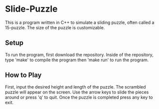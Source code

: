 # Slide-Puzzle
This is a program written in C++ to simulate a sliding puzzle, often called a 15-puzzle. The size of the puzzle is customizable.
## Setup
To run the program, first download the repository. Inside of the repository, type 'make' to compile the program then 'make run' to run the program.
## How to Play
First, input the desired height and length of the puzzle. The scrambled puzzle will appear on the screen. Use the arrow keys to slide the pieces around or press 'q' to quit. Once the puzzle is completed press any key to exit.
